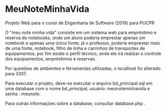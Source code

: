 # MeuNoteMinhaVida

Projeto Web para o curso de Engenharia de Software (2019) para PUCPR

O "meu note minha vida" consiste em um sistema web para empréstimo e reserva de notebooks, onde um aluno poderia emprestar apenas um notebook e apenas uma única fonte;
já o professor, poderia emprestar mais de uma fonte, notebook, filtro de linha e carrinhos de transportes de equipamentos;
por fim existe o perfil técnico, onde ele irá realizar o controle dos equipamentos, empréstimos e reservas.

Por questões de ambientes e ferramentas utilizadas, o localhost foi alterado para 3307.

Para executar o projeto, deve-se executar o arquivo bd_principal.sql em uma database com o nome bd_principal, usuário: meunoteminhavida e senha : meunote.

Para outras informações sobre a database, consultar database.php .
